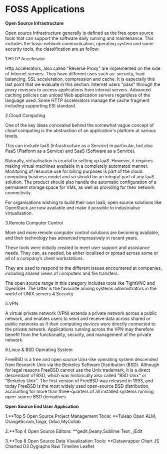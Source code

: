 # FOSS Applications

**Open Source Infrastructure**

Open source Infrastructure generally is defined as the free open source tools that can support the software daily running and maintenance. This includes the basic network communication, operating system and some security tools, the classification are as follow:

1.HTTP Accelerator

Http accelerators, also called "Reverse Proxy" are implemented on the side of Internet servers. They have different uses such as: security, load balancing, SSL acceleration, compression and cache. It is especially this last point that we evaluate in this section. Internet users "pass" through the proxy reverses to access applications from internal servers. Advanced caching policies can unload Web application servers regardless of the language used. Some HTTP accelerators manage the cache fragment including supporting ESI standard.

2.Cloud Computing

One of the key ideas concealed behind the somewhat vague concept of cloud computing is the abstraction of an application's platform at various levels.

This can include IaaS \(Infrastructure as a Service\) in particular, but also PaaS \(Platform as a Service\) and SaaS \(Software as a Service\).

Naturally, virtualisation is crucial to setting up IaaS. However, it requires making virtual machines available in a completely automated manner. Monitoring of resource use for billing purposes is part of the cloud computing business model and so should be an integral part of any IaaS solution. The product should also handle the automatic configuration of a permanent storage space for VMs, as well as providing for their network connectivity.

For organisations wishing to build their own IaaS, open source solutions like OpenStack are now available and make it possible to industrialise virtualisation.

3.Remote Computer Control

More and more remote computer control solutions are becoming available, and their technology has advanced impressively in recent years.

These tools were initially created to meet user support and assistance needs. They can, as needed, be either localised or spread across some or all of a company’s client workstations.

They are used to respond to the different issues encountered at companies, including shared views of computers and file transfers.

The open source range in this category includes tools like TightVNC and OpenSSH. The latter is the favourite among systems administrators in the world of UNIX servers.4.Security

5.VPN

A virtual private network \(VPN\) extends a private network across a public network, and enables users to send and receive data across shared or public networks as if their computing devices were directly connected to the private network. Applications running across the VPN may therefore benefit from the functionality, security, and management of the private network.

6.Linux & BSD Operating System

FreeBSD is a free and open source Unix-like operating system descended from Research Unix via the Berkeley Software Distribution \(BSD\). Although for legal reasons FreeBSD cannot use the Unix trademark, it is a direct descendant of BSD, which was historically also called "BSD Unix" or "Berkeley Unix". The first version of FreeBSD was released in 1993, and today FreeBSD is the most widely used open-source BSD distribution, accounting for more than three-quarters of all installed systems running open-source BSD derivatives.

**Open Source End User Application**

1.**Top 5 Open Source Project Management Tools: **Tuleap Open ALM, OrangeScrum,Taiga, Odoo,MyCollab



2.**Top 4 Open Source Editors: **gedit,Geany,Sublime Text , jEdit

3.**Top 8 Open Source Data Visualization Tools: **Datawrapper Chart JS Charted D3 Dygraphs Raw Timeline Leaflet

